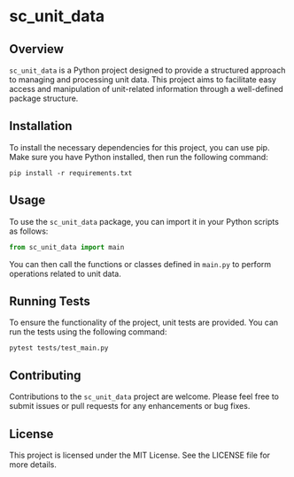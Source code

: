 # sc_unit_data

## Overview
`sc_unit_data` is a Python project designed to provide a structured approach to managing and processing unit data. This project aims to facilitate easy access and manipulation of unit-related information through a well-defined package structure.

## Installation
To install the necessary dependencies for this project, you can use pip. Make sure you have Python installed, then run the following command:

```
pip install -r requirements.txt
```

## Usage
To use the `sc_unit_data` package, you can import it in your Python scripts as follows:

```python
from sc_unit_data import main
```

You can then call the functions or classes defined in `main.py` to perform operations related to unit data.

## Running Tests
To ensure the functionality of the project, unit tests are provided. You can run the tests using the following command:

```
pytest tests/test_main.py
```

## Contributing
Contributions to the `sc_unit_data` project are welcome. Please feel free to submit issues or pull requests for any enhancements or bug fixes.

## License
This project is licensed under the MIT License. See the LICENSE file for more details.